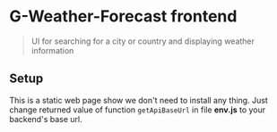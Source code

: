 # G-Weather-Forecast frontend

> UI for searching for a city or country and displaying weather information

## Setup

This is a static web page show we don't need to install any thing. Just change returned value of function `getApiBaseUrl` in file **env.js** to your backend's base url.
